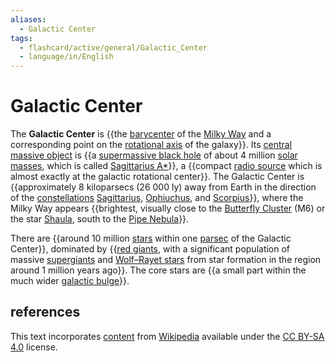 ```yaml
---
aliases:
  - Galactic Center
tags:
  - flashcard/active/general/Galactic_Center
  - language/in/English
---
```


# Galactic Center

The __Galactic Center__ is {{the [barycenter](barycenter%20(astronomy).md) of the [Milky Way](Milky%20Way.md) and a corresponding point on the [rotational axis](rotation.md) of the galaxy}}. Its [central massive object](central%20massive%20object.md) is {{a [supermassive black hole](supermassive%20black%20hole.md) of about 4 million [solar masses](solar%20mass.md), which is called [Sagittarius A*](Sagittarius%20A*.md)}}, a {{compact [radio source](astronomical%20radio%20source.md) which is almost exactly at the galactic rotational center}}. The Galactic Center is {{approximately 8 kiloparsecs (26&nbsp;000 ly) away from Earth in the direction of the [constellations](constellation.md) [Sagittarius](sagittarius%20(constellation).md), [Ophiuchus](ophiuchus.md), and [Scorpius](scorpius.md)}}, where the Milky Way appears {{brightest, visually close to the [Butterfly Cluster](Butterfly%20Cluster.md) (M6) or the star [Shaula](Lambda%20Scorpii.md), south to the [Pipe Nebula](Pipe%20Nebula.md)}}. <!--SR:!2024-08-24,16,290!2024-09-07,24,270!2024-09-18,30,270!2024-08-24,14,250!2024-08-29,15,230-->

There are {{around 10 million [stars](star.md) within one [parsec](parsec.md) of the Galactic Center}}, dominated by {{[red giants](red%20giant.md), with a significant population of massive [supergiants](supergiant.md) and [Wolf–Rayet stars](Wolf–Rayet%20star.md) from star formation in the region around 1 million years ago}}. The core stars are {{a small part within the much wider [galactic bulge](galactic%20bulge.md)}}. <!--SR:!2024-08-28,14,230!2024-09-04,18,230!2024-08-23,15,290-->

## references

This text incorporates [content](https://en.wikipedia.org/wiki/Galactic_Center) from [Wikipedia](Wikipedia.md) available under the [CC BY-SA 4.0](https://creativecommons.org/licenses/by-sa/4.0/) license.
